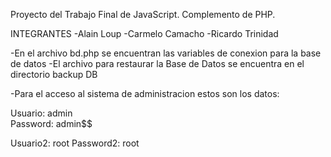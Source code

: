 Proyecto del Trabajo Final de JavaScript.
Complemento de PHP.

INTEGRANTES
-Alain Loup
-Carmelo Camacho
-Ricardo Trinidad

-En el archivo bd.php se encuentran las variables de conexion para la base de datos
-El archivo para restaurar la Base de Datos se encuentra en el directorio backup DB

-Para el acceso al sistema de administracion estos son los datos:

Usuario: admin	
Password: admin$$


Usuario2: root
Password2: root

